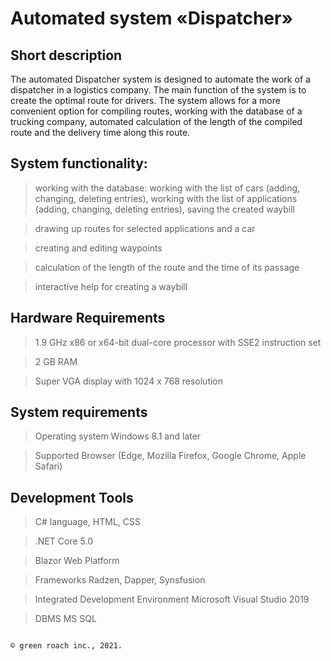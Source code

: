 # Automated system «Dispatcher»

## Short description

The automated Dispatcher system is designed to automate the work of a dispatcher in a logistics company. The main function of the system is to create the optimal route for drivers. The system allows for a more convenient option for compiling routes, working with the database of a trucking company, automated calculation of the length of the compiled route and the delivery time along this route.

## System functionality:

> working with the database: working with the list of cars (adding, changing, deleting entries), working with the list of applications (adding, changing, deleting entries), saving the created waybill

> drawing up routes for selected applications and a car

> creating and editing waypoints

> calculation of the length of the route and the time of its passage

> interactive help for creating a waybill

## Hardware Requirements

> 1.9 GHz x86 or x64-bit dual-core processor with SSE2 instruction set

> 2 GB RAM

> Super VGA display with 1024 x 768 resolution

## System requirements

> Operating system Windows 8.1 and later

> Supported Browser (Edge, Mozilla Firefox, Google Chrome, Apple Safari)

## Development Tools

> C# language, HTML, CSS

> .NET Core 5.0

> Blazor Web Platform

> Frameworks Radzen, Dapper, Synsfusion

> Integrated Development Environment Microsoft Visual Studio 2019

> DBMS MS SQL

                                                                                     © green roach inc., 2021.
